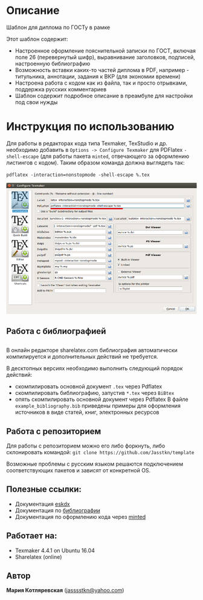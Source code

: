 # Описание
Шаблон для диплома по ГОСТу в рамке

Этот шаблон содержит:
* Настроенное оформление пояснительной записки по ГОСТ, включая поле 26 (перевернутый шифр), выравнивание заголовков, подписей, настроенную библиографию
* Возможность вставки каких-то частей диплома в PDF, например - титульника, аннотации, задания к ВКР (для экономии времени)
* Настроена работа с кодом как из файла, так и просто отрывками, поддержка русских комментариев
* Шаблон содержит подробное описание в преамбуле для настройки под свои нужды

# Инструкция по использованию
Для работы в редакторах кода типа Texmaker, TexStudio и др. необходимо добавить в `Options -> Configure Texmaker` для PDFlatex `-shell-escape` (для работы пакета `minted`, отвечающего за оформлению листингов с кодом). Таким образом команда должна выглядеть так:

`pdflatex -interaction=nonstopmode -shell-escape %.tex` 

![Configure Texmaker](/other/1.png)

## Работа с библиографией <h2>
В онлайн редакторе sharelatex.com библиография автоматически компилируется и дополнительных действий не требуется.

В десктопных версиях необходимо выполнить следующий порядок действий:
* скомпилировать основной документ `.tex` через Pdflatex 
* скомпилировать библиографию, запустив `*.tex` через `BiBtex`
* опять скомпилировать основной документ через Pdflatex
В файле `example_bibliography.bib` приведены примеры для оформления источников в виде статей, книг, электронных ресурсов

## Работа с репозиторием
Для работы с репозиторием можно его либо форкнуть, либо склонировать командой:
`git clone https://github.com/Jasstkn/template`

Возможные проблемы с русским языком решаются подключением соответствующих пакетов и зависят от конкретной OS.

## Полезные ссылки:
* Документация [eskdx](http://mirrors.mi.ras.ru/CTAN/macros/latex/contrib/eskdx/manual/eskdx.pdf)
* Документация по [библиографии](https://ru.sharelatex.com/learn/Bibliography_management_in_LaTeX)
* Документация по оформлению кода через [minted](https://ru.sharelatex.com/learn/Code_Highlighting_with_minted)

## Работает на:
* Texmaker 4.4.1 on Ubuntu 16.04
* Sharelatex (online)

## Автор
**Мария Котляревская** (jasssstkn@yahoo.com)
